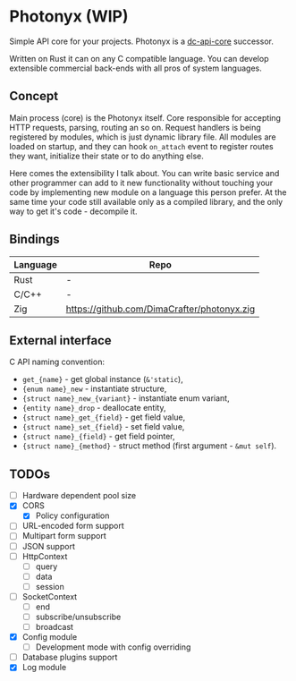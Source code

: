 # Photonyx (WIP)

Simple API core for your projects. Photonyx is a [dc-api-core](https://github.com/DimaCrafter/dc-api-core) successor.

Written on Rust it can on any C compatible language. You can develop extensible commercial back-ends with all pros
of system languages.

## Concept

Main process (core) is the Photonyx itself. Core responsible for accepting HTTP requests, parsing, routing an so on.
Request handlers is being registered by modules, which is just dynamic library file. All modules are loaded on startup,
and they can hook `on_attach` event to register routes they want, initialize their state or to do anything else.

Here comes the extensibility I talk about. You can write basic service and other programmer can add to it new functionality
without touching your code by implementing new module on a language this person prefer. At the same time your code still
available only as a compiled library, and the only way to get it's code - decompile it.

<!-- TODO: quick start (onyx + manual) -->

## Bindings

| Language | Repo                                          |
|----------|-----------------------------------------------|
| Rust     | -                                             |
| C/C++    | -                                             |
| Zig      | <https://github.com/DimaCrafter/photonyx.zig> |

## External interface

C API naming convention:

- `get_{name}` - get global instance (`&'static`),
- `{enum name}_new` - instantiate structure,
- `{struct name}_new_{variant}` - instantiate enum variant,
- `{entity name}_drop` - deallocate entity,
- `{struct name}_get_{field}` - get field value,
- `{struct name}_set_{field}` - set field value,
- `{struct name}_{field}` - get field pointer,
- `{struct name}_{method}` - struct method (first argument - `&mut self`).

## TODOs

- [ ] Hardware dependent pool size
- [x] CORS
  - [x] Policy configuration
- [ ] URL-encoded form support
- [ ] Multipart form support
- [ ] JSON support
- [ ] HttpContext
  - [ ] query
  - [ ] data
  - [ ] session
- [ ] SocketContext
  - [ ] end
  - [ ] subscribe/unsubscribe
  - [ ] broadcast
- [x] Config module
  - [ ] Development mode with config overriding
- [ ] Database plugins support
- [x] Log module
